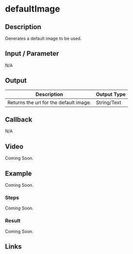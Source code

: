 # defaultImage

## Description

Generates a default image to be used.

## Input / Parameter

N/A

## Output

| Description | Output Type |
| ------ | ------ |
| Returns the url for the default image. | String/Text |

## Callback

N/A

## Video

Coming Soon.

<!-- Format: [![Video]({image-path})]({url-link}) -->

## Example

Coming Soon.

<!-- Share a scenario, like a user requirements. -->

### Steps

Coming Soon.

<!-- Show the steps and share some screenshots.

1. .....

Format: ![]({image-path}) -->

### Result

Coming Soon.

<!-- Explain the output.

Format: ![]({image-path}) -->

## Links